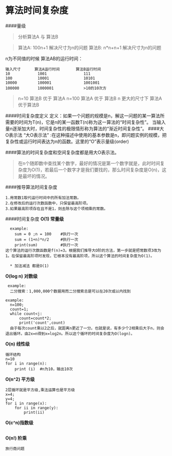 # 算法时间复杂度

####量级
> 分析算法A 与 算法B

> 算法A: 100n+1   解决尺寸为n的问题
> 算法B: n*n+n+1  解决尺寸为n的问题

n为不同值的时候 算法AB的运行时间：
```
输入尺寸      算法A运行时间       算法B运行时间
10            1001                111
100           10001               10101
10000         100001              1001001
100000        1000001             >10的10次方
```
> n=10  算法B 优于 算法A
> n=100 算法A 优于 算法B
> n 更大的尺寸下  算法A 优于算法B







####时间复杂度定义
定义：如果一个问题的规模是n，解这一问题的某一算法所需要的时间为T(n)，它是n的某一函数T(n)称为这一算法的“时间复杂性”。
当输入量n逐渐加大时，时间复杂性的极限情形称为算法的“渐近时间复杂性”。
####大O表示法
“大O表示法" :在这种描述中使用的基本参数是n，即问题实例的规模，把复杂性或运行时间表达为n的函数。这里的“O”表示量级(order)

####算法的时间复杂度和空间复杂度都是用大O表示法。

>在n个随即数中查找某个数字，最好的情况是第一个数字就是，此时时间复杂度为O(1)，若最后一个数字才是我们要找的，那么时间复杂度是O(n)，这是最坏的情况。

####推导算法时间复杂度
```
1.用常数1取代运行时间中的所有加法常数。
2.在修改后的运行次数函数中，只保留最高阶项。
3.如果最高阶项存在且不是1，则去除与这个项相乘的常数。 
```

####时间复杂度
**O(1)  常量级**
```
  example:
    sum = 0 ;n = 100    #执行一次
    sum = (1+n)*n/2     #执行一次
    print(sum)          #执行一次
这个算法的运行次数函数是f(n)=3。根据我们推导大O阶的方法，第一步就是把常数项3改为1。在保留最高阶项时发现，它根本没有最高阶项，所以这个算法的时间复杂度为O(1)。

  * 加法减法 都是O(1)
```
**O(log n) 对数级**
```
 example:
  二分搜索：1,000,000个数据用而二分搜索总是可以在20次或以内找到
  
example:
  n=100;
  count=1;
  while count<j:
      count=count*2;
      print('count',count)
  由于每次count乘以2之后，就距离n更近了一分。也就是说，有多少个2相乘后大于n，则会退出循环。由2x=n得到x=log2n。所以这个循环的时间复杂度为O(logn)。     
```
**O(n) 线性级**
```
循环结构
n=10
for i in range(n):
    print (i)  #n为10，输出10次 
```
**O(n^2) 平方级**
```
2层循环就是平方级,乘法运算也是平方级
x=4;
y=4;
for i in range(x):
    for ii in range(y):
        print(ii)
```
**O(c^n)指数级**
```

```
**O(n!)  阶乘**
```
旅行商问题
```